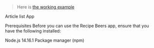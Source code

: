 > Here is [the working example](https://bohdan-gavrilyk.github.io/testove-copy-LNOKS/)

Article list App

Prerequisites
Before you can use the Recipe Beers app, ensure that you have the following installed:

Node.js 14.16.1
Package manager (npm)
